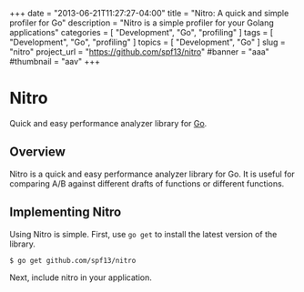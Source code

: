 +++
date        = "2013-06-21T11:27:27-04:00"
title       = "Nitro: A quick and simple profiler for Go"
description = "Nitro is a simple profiler for your Golang applications"
categories  = [ "Development", "Go", "profiling" ]
tags        = [ "Development", "Go", "profiling" ]
topics      = [ "Development", "Go" ]
slug        = "nitro"
project_url = "https://github.com/spf13/nitro"
#banner      = "aaa"
#thumbnail   = "aav"
+++
# Nitro

Quick and easy performance analyzer library for [Go](http://golang.org/).
<!--more-->
## Overview

Nitro is a quick and easy performance analyzer library for Go.
It is useful for comparing A/B against different drafts of functions
or different functions.

## Implementing Nitro

Using Nitro is simple. First, use `go get` to install the latest version
of the library.

    $ go get github.com/spf13/nitro

Next, include nitro in your application.
